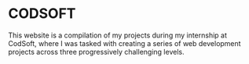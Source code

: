 # CODSOFT
 This website is a compilation of my projects during my internship at CodSoft, where I was tasked with creating a series of web development projects across three progressively challenging levels.
